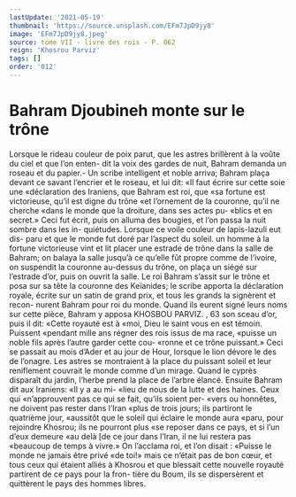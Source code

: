 ```yaml
---
lastUpdate: '2021-05-19'
thumbnail: 'https://source.unsplash.com/EFm7JpD9jy8'
image: 'EFm7JpD9jy8.jpeg'
source: tome VII - livre des rois - P. 062
reign: 'Khosrou Parviz'
tags: []
order: '012'
---
```


# Bahram Djoubineh monte sur le trône

Lorsque le rideau couleur de poix parut, que les
astres brillèrent à la voûte du ciel et que l’on enten-
dit la voix des gardes de nuit, Bahram demanda un
roseau et du papier.- Un scribe intelligent et noble arriva; Bahram plaça devant ce savant l’encrier et le
roseau, et lui dit: «Il faut écrire sur cette soie une «déclaration des Iraniens, que Bahram est roi, que «sa fortune est victorieuse, qu’il est digne du trône
«et l’ornement de la couronne, qu’il ne cherche
«dans le monde que la droiture, dans ses actes pu- «blics et en secret.» Ceci fut écrit, puis on alluma
des bougies, et l’on passa la nuit sombre dans les in- quiétudes.
Lorsque ce voile couleur de lapis-lazuli eut dis-
paru et que le monde fut doré par l’aspect du soleil.
un homme à la fortune victorieuse vint et lit placer
une estrade de trône dans la salle de Bahram; on balaya la salle jusqu’à ce qu’elle fût propre comme
de l’ivoire, on suspendit la couronne au-dessus du trône, on plaça un siégé sur l’estrade d’or, puis on
ouvrit la salle. Le roi Bahram s’assit sur le trône et posa sur sa tête la couronne des Keïanides; le scribe apporta la déclaration royale, écrite sur un satin de grand prix, et tous les grands la signèrent et recon- nurent Bahram pour roi du monde. Quand ils eurent signé leurs noms sur cette pièce, Bahram y apposa
KHOSBOU PARVIZ. , 63 son sceau d’or, puis il dit: «Cette royauté est à
«moi, Dieu le saint vous en est témoin. Puissent «pendant mille ans régner des rois issus de ma race, «puisse un noble fils après l’autre garder cette cou- «ronne et ce trône puissant.»
Ceci se passait au mois d’Ader et au jour de Hour,
lorsque le lion dévore le des de l’onagre. Les astres
se montraient à la place du puissant soleil et leur
reniflement couvrait le monde comme d’un mirage.
Quand le cyprès disparaît du jardin, l’herbe prend la place de l’arbre élancé.
Ensuite Bahram dit aux Iraniens: «Il y a au mi- «lieu de nous de la lutte et des haines. Ceux qui «n’approuvent pas ce qui se fait, qu’ils soient per-
«vers ou honnêtes, ne doivent pas rester dans l’Iran «plus de trois jours; ils partiront le quatrième jour, «aussitôt que le soleil qui éclaire le monde aura «paru, pour rejoindre Khosrou; ils ne pourront plus «se reposer dans ce pays, et si l’un d’eux demeure
«au delà [de ce jour dans l’Iran, il ne lui restera pas «beaucoup de temps à vivre.» On l’acclama roi, et
l’on disait : «Puisse le monde ne jamais être privé
«de toi!» mais ce n’était pas de bon cœur, et tous
ceux qui étaient alliés à Khosrou et que blessait cette nouvelle royauté partirent de ce pays pour la fron- tière du Boum, ils se dispersèrent et quittèrent le pays des hommes libres.
